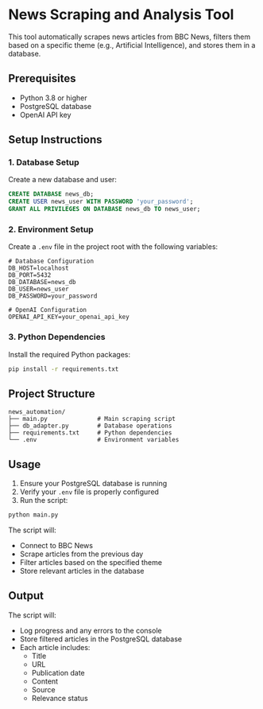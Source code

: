 # News Scraping and Analysis Tool

This tool automatically scrapes news articles from BBC News, filters them based on a specific theme (e.g., Artificial Intelligence), and stores them in a database.

## Prerequisites

- Python 3.8 or higher
- PostgreSQL database
- OpenAI API key

## Setup Instructions

### 1. Database Setup

Create a new database and user:

```sql
CREATE DATABASE news_db;
CREATE USER news_user WITH PASSWORD 'your_password';
GRANT ALL PRIVILEGES ON DATABASE news_db TO news_user;
```

### 2. Environment Setup

Create a `.env` file in the project root with the following variables:

```env
# Database Configuration
DB_HOST=localhost
DB_PORT=5432
DB_DATABASE=news_db
DB_USER=news_user
DB_PASSWORD=your_password

# OpenAI Configuration
OPENAI_API_KEY=your_openai_api_key
```

### 3. Python Dependencies

Install the required Python packages:

```bash
pip install -r requirements.txt
```

## Project Structure

```
news_automation/
├── main.py              # Main scraping script
├── db_adapter.py        # Database operations
├── requirements.txt     # Python dependencies
└── .env                 # Environment variables
```

## Usage

1. Ensure your PostgreSQL database is running
2. Verify your `.env` file is properly configured
3. Run the script:

```bash
python main.py
```

The script will:

- Connect to BBC News
- Scrape articles from the previous day
- Filter articles based on the specified theme
- Store relevant articles in the database

## Output

The script will:

- Log progress and any errors to the console
- Store filtered articles in the PostgreSQL database
- Each article includes:
  - Title
  - URL
  - Publication date
  - Content
  - Source
  - Relevance status
